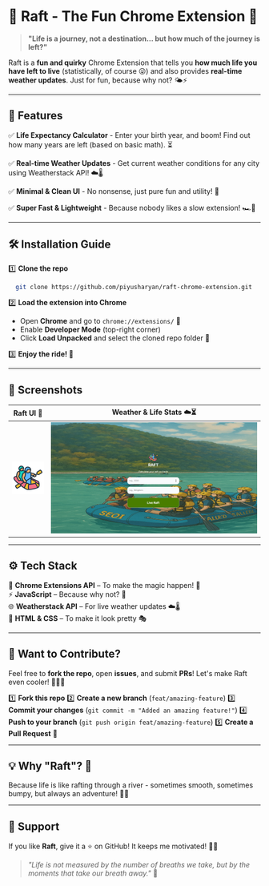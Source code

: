# 🌊 Raft - The Fun Chrome Extension 🚀

> **"Life is a journey, not a destination... but how much of the journey is left?"**

Raft is a **fun and quirky** Chrome Extension that tells you **how much life you have left to live** (statistically, of course 😜) and also provides **real-time weather updates**. Just for fun, because why not? 🌤️⚡

---

## 🎯 Features
✅ **Life Expectancy Calculator** - Enter your birth year, and boom! Find out how many years are left (based on basic math). ⏳

✅ **Real-time Weather Updates** - Get current weather conditions for any city using Weatherstack API! ☁️🌡️

✅ **Minimal & Clean UI** - No nonsense, just pure fun and utility! 🎨

✅ **Super Fast & Lightweight** - Because nobody likes a slow extension! 🏎️💨

---

## 🛠️ Installation Guide

1️⃣ **Clone the repo**  
```bash
  git clone https://github.com/piyusharyan/raft-chrome-extension.git
```

2️⃣ **Load the extension into Chrome**  
- Open **Chrome** and go to `chrome://extensions/` 🔧
- Enable **Developer Mode** (top-right corner)
- Click **Load Unpacked** and select the cloned repo folder 📂

3️⃣ **Enjoy the ride! 🚀**

---

## 📸 Screenshots
| Raft UI 🌊 | Weather & Life Stats ☁️⏳ |
|-----------|-------------------|
| ![Raft Logo](./images/raft.png) | ![Raft UI](./images/screenshot.png) |

---

## ⚙️ Tech Stack
🚀 **Chrome Extensions API** – To make the magic happen! 🔮  
⚡ **JavaScript** – Because why not? 🤖  
🌐 **Weatherstack API** – For live weather updates ☁️🌡️  
🎨 **HTML & CSS** – To make it look pretty 🎭

---

## 📢 Want to Contribute?
Feel free to **fork the repo**, open **issues**, and submit **PRs**! Let's make Raft even cooler! 🏄‍♂️🔥

1️⃣ **Fork this repo**
2️⃣ **Create a new branch** (`feat/amazing-feature`)
3️⃣ **Commit your changes** (`git commit -m "Added an amazing feature!"`)
4️⃣ **Push to your branch** (`git push origin feat/amazing-feature`)
5️⃣ **Create a Pull Request** 🎉

---

## 💡 Why "Raft"? 🤔
Because life is like rafting through a river - sometimes smooth, sometimes bumpy, but always an adventure! 🌊🛶

---

## 🤝 Support
If you like **Raft**, give it a ⭐ on GitHub! It keeps me motivated! 🚀✨

> _"Life is not measured by the number of breaths we take, but by the moments that take our breath away."_ 💙

